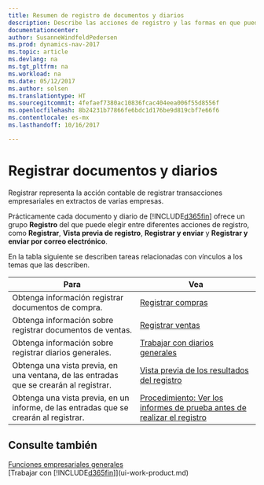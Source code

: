 ```yaml
---
title: Resumen de registro de documentos y diarios
description: Describe las acciones de registro y las formas en que puede enviar documentos y diarios.
documentationcenter: 
author: SusanneWindfeldPedersen
ms.prod: dynamics-nav-2017
ms.topic: article
ms.devlang: na
ms.tgt_pltfrm: na
ms.workload: na
ms.date: 05/12/2017
ms.author: solsen
ms.translationtype: HT
ms.sourcegitcommit: 4fefaef7380ac10836fcac404eea006f55d8556f
ms.openlocfilehash: 8b24231b77866fe6bdc1d176be9d819cbf7e66f6
ms.contentlocale: es-mx
ms.lasthandoff: 10/16/2017

---
```

# <a name="post-documents-and-journals"></a>Registrar documentos y diarios
Registrar representa la acción contable de registrar transacciones empresariales en extractos de varias empresas.

Prácticamente cada documento y diario de [!INCLUDE[d365fin](includes/d365fin_md.md)] ofrece un grupo **Registro** del que puede elegir entre diferentes acciones de registro, como **Registrar**, **Vista previa de registro**, **Registrar y enviar** y **Registrar y enviar por correo electrónico**.

En la tabla siguiente se describen tareas relacionadas con vínculos a los temas que las describen.

| Para | Vea |
| --- | --- |
| Obtenga información registrar documentos de compra. |[Registrar compras](ui-post-purchases.md) |
| Obtenga información sobre registrar documentos de ventas. |[Registrar ventas](ui-post-sales.md) |
| Obtenga información sobre registrar diarios generales. |[Trabajar con diarios generales](ui-work-general-journals.md) |
| Obtenga una vista previa, en una ventana, de las entradas que se crearán al registrar. |[Vista previa de los resultados del registro](ui-how-preview-post-results.md) |
| Obtenga una vista previa, en un informe, de las entradas que se crearán al registrar. |[Procedimiento: Ver los informes de prueba antes de realizar el registro](ui-how-view-test-reports-posting.md) |

## <a name="see-also"></a>Consulte también
[Funciones empresariales generales](ui-across-business-areas.md)  
[Trabajar con [!INCLUDE[d365fin](includes/d365fin_md.md)]](ui-work-product.md)


